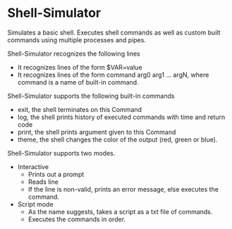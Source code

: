 # Shell-Simulator
Simulates a basic shell. Executes shell commands as well as custom built commands using multiple processes and pipes.

Shell-Simulator recognizes the following lines  
   * It recognizes lines of the form $VAR=value  
   * It recognizes lines of the form command arg0 arg1 … argN, where command is a name of built-in command.  

Shell-Simulator supports the following built-in commands  
   * exit, the shell terminates on this Command   
   * log, the shell prints history of executed commands with time and return code  
   * print, the shell prints argument given to this Command  
   * theme, the shell changes the color of the output (red, green or blue).  

Shell-Simulator supports two modes.  
   * Interactive  
     * Prints out a prompt  
     * Reads line  
     * If the line is non-valid, prints an error message, else executes the command.  
   * Script mode  
     * As the name suggests, takes a script as a txt file of commands.  
     * Executes the commands in order.  
 
